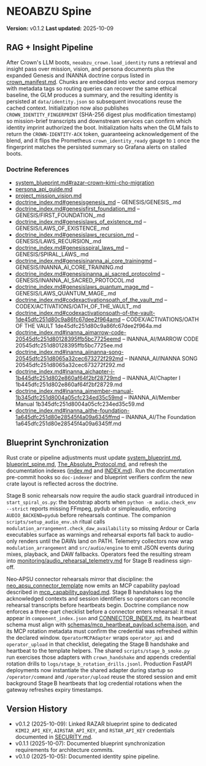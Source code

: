 # NEOABZU Spine

**Version:** v0.1.2
**Last updated:** 2025-10-09

## RAG + Insight Pipeline
After Crown's LLM boots, `neoabzu_crown.load_identity` runs a retrieval and
insight pass over mission, vision, and persona documents plus the expanded
Genesis and INANNA doctrine corpus listed in
[crown_manifest.md](../docs/crown_manifest.md#identity-doctrine-corpus). Chunks
are embedded into vector and corpus memory with metadata tags so routing
queries can recover the same ethical baseline, the GLM produces a summary, and
the resulting identity is persisted at `data/identity.json` so subsequent
invocations reuse the cached context. Initialization now also publishes
`CROWN_IDENTITY_FINGERPRINT` (SHA-256 digest plus modification timestamp) so
mission-brief transcripts and downstream services can confirm which identity
imprint authorized the boot. Initialization halts when the GLM fails to return
the `CROWN-IDENTITY-ACK` token, guaranteeing acknowledgement of the blend, and it
flips the Prometheus `crown_identity_ready` gauge to `1` once the fingerprint
matches the persisted summary so Grafana alerts on stalled boots.

### Doctrine References
- [system_blueprint.md#razar–crown–kimi-cho-migration](system_blueprint.md#razar–crown–kimi-cho-migration)
- [persona_api_guide.md](persona_api_guide.md)
- [project_mission_vision.md](project_mission_vision.md)
- [doctrine_index.md#genesisgenesis_md](doctrine_index.md#genesisgenesis_md) – GENESIS/GENESIS_.md
- [doctrine_index.md#genesisfirst_foundation_md](doctrine_index.md#genesisfirst_foundation_md) – GENESIS/FIRST_FOUNDATION_.md
- [doctrine_index.md#genesislaws_of_existence_md](doctrine_index.md#genesislaws_of_existence_md) – GENESIS/LAWS_OF_EXISTENCE_.md
- [doctrine_index.md#genesislaws_recursion_md](doctrine_index.md#genesislaws_recursion_md) – GENESIS/LAWS_RECURSION_.md
- [doctrine_index.md#genesisspiral_laws_md](doctrine_index.md#genesisspiral_laws_md) – GENESIS/SPIRAL_LAWS_.md
- [doctrine_index.md#genesisinanna_ai_core_trainingmd](doctrine_index.md#genesisinanna_ai_core_trainingmd) – GENESIS/INANNA_AI_CORE_TRAINING.md
- [doctrine_index.md#genesisinanna_ai_sacred_protocolmd](doctrine_index.md#genesisinanna_ai_sacred_protocolmd) – GENESIS/INANNA_AI_SACRED_PROTOCOL.md
- [doctrine_index.md#genesislaws_quantum_mage_md](doctrine_index.md#genesislaws_quantum_mage_md) – GENESIS/LAWS_QUANTUM_MAGE_.md
- [doctrine_index.md#codexactivationsoath_of_the_vault_md](doctrine_index.md#codexactivationsoath_of_the_vault_md) – CODEX/ACTIVATIONS/OATH_OF_THE_VAULT_.md
- [doctrine_index.md#codexactivationsoath-of-the-vault-1de45dfc251d80c9a86fc67dee2f964amd](doctrine_index.md#codexactivationsoath-of-the-vault-1de45dfc251d80c9a86fc67dee2f964amd) – CODEX/ACTIVATIONS/OATH OF THE VAULT 1de45dfc251d80c9a86fc67dee2f964a.md
- [doctrine_index.md#inanna_aimarrow-code-20545dfc251d80128395ffb5bc7725eemd](doctrine_index.md#inanna_aimarrow-code-20545dfc251d80128395ffb5bc7725eemd) – INANNA_AI/MARROW CODE 20545dfc251d80128395ffb5bc7725ee.md
- [doctrine_index.md#inanna_aiinanna-song-20545dfc251d8065a32cec673272f292md](doctrine_index.md#inanna_aiinanna-song-20545dfc251d8065a32cec673272f292md) – INANNA_AI/INANNA SONG 20545dfc251d8065a32cec673272f292.md
- [doctrine_index.md#inanna_aichapter-i-1b445dfc251d802e860af64f2bf28729md](doctrine_index.md#inanna_aichapter-i-1b445dfc251d802e860af64f2bf28729md) – INANNA_AI/Chapter I 1b445dfc251d802e860af64f2bf28729.md
- [doctrine_index.md#inanna_aimember-manual-1b345dfc251d8004a05cfc234ed35c59md](doctrine_index.md#inanna_aimember-manual-1b345dfc251d8004a05cfc234ed35c59md) – INANNA_AI/Member Manual 1b345dfc251d8004a05cfc234ed35c59.md
- [doctrine_index.md#inanna_aithe-foundation-1a645dfc251d80e28545f4a09a6345ffmd](doctrine_index.md#inanna_aithe-foundation-1a645dfc251d80e28545f4a09a6345ffmd) – INANNA_AI/The Foundation 1a645dfc251d80e28545f4a09a6345ff.md

## Blueprint Synchronization
Rust crate or pipeline adjustments must update [system_blueprint.md](system_blueprint.md), [blueprint_spine.md](blueprint_spine.md), [The_Absolute_Protocol.md](The_Absolute_Protocol.md#architecture-change-doctrine), and refresh the documentation indexes ([index.md](index.md) and [INDEX.md](INDEX.md)). Run the documentation pre-commit hooks so `doc-indexer` and blueprint verifiers confirm the new crate layout is reflected across the doctrine.

Stage B sonic rehearsals now require the audio stack guardrail introduced in
`start_spiral_os.py`: the bootstrap aborts when `python -m audio.check_env
--strict` reports missing FFmpeg, pydub or simpleaudio, enforcing
`AUDIO_BACKEND=pydub` before rehearsals continue. The companion
`scripts/setup_audio_env.sh` ritual calls
`modulation_arrangement.check_daw_availability` so missing Ardour or Carla
executables surface as warnings and rehearsal exports fall back to audio-only
renders until the DAWs land on PATH.
Telemetry collectors now wrap `modulation_arrangement` and `src/audio/engine`
to emit JSON events during mixes, playback, and DAW fallbacks. Operators feed
the resulting stream into [monitoring/audio_rehearsal_telemetry.md](monitoring/audio_rehearsal_telemetry.md)
for Stage B readiness sign-off.

Neo‑APSU connector rehearsals mirror that discipline: the
[neo_apsu_connector_template](../connectors/neo_apsu_connector_template.py)
now emits an MCP capability payload described in
[mcp_capability_payload.md](connectors/mcp_capability_payload.md).
Stage B handshakes log the acknowledged contexts and session identifiers so
operators can reconcile rehearsal transcripts before heartbeats begin.
Doctrine compliance now enforces a three-part checklist before a connector
enters rehearsal: it must appear in `component_index.json` and
[CONNECTOR_INDEX.md](connectors/CONNECTOR_INDEX.md), its heartbeat schema must
align with [schemas/mcp_heartbeat_payload.schema.json](../schemas/mcp_heartbeat_payload.schema.json),
and its MCP rotation metadata must confirm the credential was refreshed within
the declared window.
`OperatorMCPAdapter` wraps `operator_api` and `operator_upload` in that
checklist, delegating the Stage B handshake and heartbeat to the template
helpers. The shared `scripts/stage_b_smoke.py` run exercises those adapters with
`crown_handshake` and appends credential rotation drills to
`logs/stage_b_rotation_drills.jsonl`. Production FastAPI deployments now
instantiate the shared adapter during startup so `/operator/command` and
`/operator/upload` reuse the stored session and emit background Stage B
heartbeats that log credential rotations when the gateway refreshes expiry
timestamps.

## Version History
- v0.1.2 (2025-10-09): Linked RAZAR blueprint spine to dedicated `KIMI2_API_KEY`,
  `AIRSTAR_API_KEY`, and `RSTAR_API_KEY` credentials documented in
  [SECURITY.md](SECURITY.md#remote-agent-credentials).
- v0.1.1 (2025-10-07): Documented blueprint synchronization requirements for architecture commits.
- v0.1.0 (2025-10-05): Documented identity spine pipeline.
